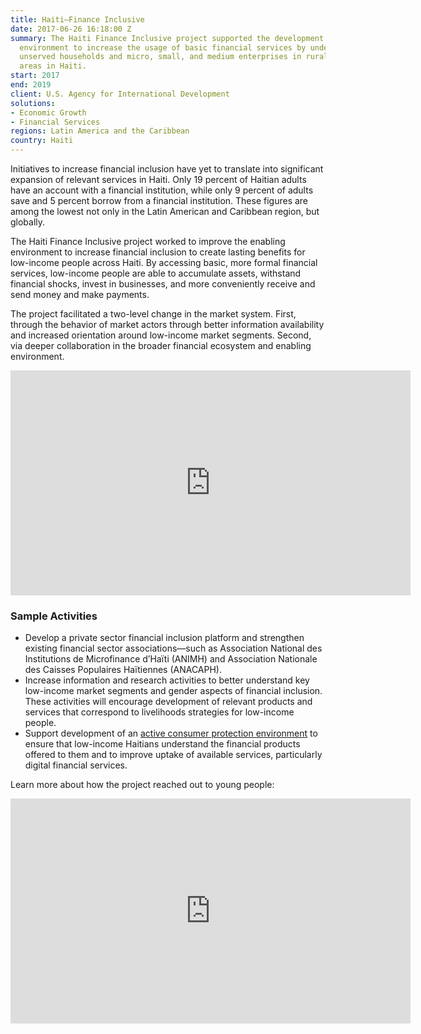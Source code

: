 ```yaml
---
title: Haiti—Finance Inclusive
date: 2017-06-26 16:18:00 Z
summary: The Haiti Finance Inclusive project supported the development of the enabling
  environment to increase the usage of basic financial services by undeserved and
  unserved households and micro, small, and medium enterprises in rural and agricultural
  areas in Haiti.
start: 2017
end: 2019
client: U.S. Agency for International Development
solutions:
- Economic Growth
- Financial Services
regions: Latin America and the Caribbean
country: Haiti
---
```


Initiatives to increase financial inclusion have yet to translate into significant expansion of relevant services in Haiti. Only 19 percent of Haitian adults have an account with a financial institution, while only 9 percent of adults save and 5 percent borrow from a financial institution. These figures are among the lowest not only in the Latin American and Caribbean region, but globally.

The Haiti Finance Inclusive project worked to improve the enabling environment to increase financial inclusion to create lasting benefits for low-income people across Haiti. By accessing basic, more formal financial services, low-income people are able to accumulate assets, withstand financial shocks, invest in businesses, and more conveniently receive and send money and make payments.

The project facilitated a two-level change in the market system. First, through the behavior of market actors through better information availability and increased orientation around low-income market segments. Second, via deeper collaboration in the broader financial ecosystem and enabling environment.

<iframe src="https://player.vimeo.com/video/355104018" width="640" height="360" frameborder="0" allow="autoplay; fullscreen" allowfullscreen></iframe>

### Sample Activities

* Develop a private sector financial inclusion platform and strengthen existing financial sector associations—such as Association National des Institutions de Microfinance d’Haïti (ANIMH) and Association Nationale des Caisses Populaires Haïtiennes (ANACAPH).
* Increase information and research activities to better understand key low-income market segments and gender aspects of financial inclusion. These activities will encourage development of relevant products and services that correspond to livelihoods strategies for low-income people.
* Support development of an [active consumer protection environment](http://finclusionlab.org/blog/measuring-reach-digital-financial-services-haiti) to ensure that low-income Haitians understand the financial products offered to them and to improve uptake of available services, particularly digital financial services.

Learn more about how the project reached out to young people:

<iframe src="https://player.vimeo.com/video/242266763" width="640" height="360" frameborder="0" webkitallowfullscreen mozallowfullscreen allowfullscreen></iframe>